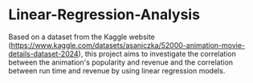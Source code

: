 # Linear-Regression-Analysis
Based on a dataset from the Kaggle website (https://www.kaggle.com/datasets/asaniczka/52000-animation-movie-details-dataset-2024), this project aims to investigate the correlation between the animation's popularity and revenue and the correlation between run time and revenue by using linear regression models. 
